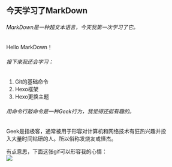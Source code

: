 ## 今天学习了MarkDown  
###### MarkDown是一种超文本语言，今天我第一次学习了它。  
Hello MarkDown！ 
###### 接下来我还会学习：  
1. Git的基础命令
2. Hexo框架
3. Hexo更换主题
###### 用命令行敲命令是一种Geek行为，我觉得还挺有趣的。  
Geek是指极客，通常被用于形容对计算机和网络技术有狂热兴趣并投  
入大量时间钻研的人。所以俗称发烧友或怪杰。

有点意思，下面这张gif可以形容我的心情：  
![](https://qgt-style.oss-cn-hangzhou.aliyuncs.com/newcoursep4/g1/g1-2-2/tenor.gif)
